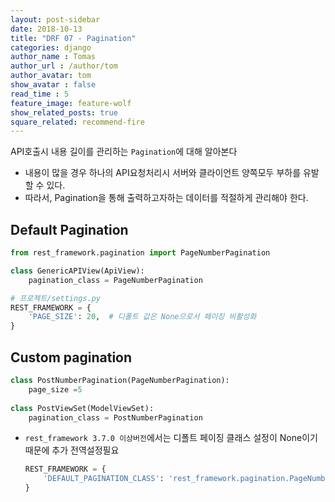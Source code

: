 ```yaml
---
layout: post-sidebar
date: 2018-10-13
title: "DRF 07 - Pagination"
categories: django
author_name : Tomas
author_url : /author/tom
author_avatar: tom
show_avatar : false
read_time : 5
feature_image: feature-wolf
show_related_posts: true
square_related: recommend-fire
---
```

API호출시 내용 길이를 관리하는 `Pagination`에 대해 알아본다

* 내용이 많을 경우 하나의 API요청처리시 서버와 클라이언트 양쪽모두 부하를 유발할 수 있다.
* 따라서, Pagination을 통해 출력하고자하는 데이터를 적절하게 관리해야 한다.

## Default Pagination

```python
from rest_framework.pagination import PageNumberPagination

class GenericAPIView(ApiView):
    pagination_class = PageNumberPagination

# 프로젝트/settings.py
REST_FRAMEWORK = {
    'PAGE_SIZE': 20,  # 디폴트 값은 None으로서 페이징 비활성화
}
```

## Custom pagination

```python
class PostNumberPagination(PageNumberPagination):
	page_size =5
	
class PostViewSet(ModelViewSet):
	pagination_class = PostNumberPagination
```

* `rest_framework 3.7.0 이상버전`에서는 디폴트 페이징 클래스 설정이 None이기 때문에 추가 전역설정필요
    ```python
    REST_FRAMEWORK = {
        'DEFAULT_PAGINATION_CLASS': 'rest_framework.pagination.PageNumberPagination',
    }
    ```